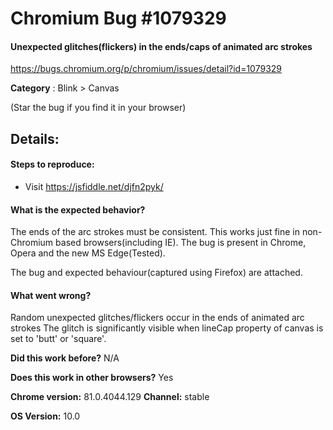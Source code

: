 # Chromium Bug #1079329

#### Unexpected glitches(flickers) in the ends/caps of animated arc strokes

https://bugs.chromium.org/p/chromium/issues/detail?id=1079329

**Category** : Blink > Canvas

(Star the bug if you find it in your browser)

## Details:
#### Steps to reproduce:
* Visit https://jsfiddle.net/djfn2pyk/
#### What is the expected behavior?
The ends of the arc strokes must be consistent. 
This works just fine in non-Chromium based browsers(including IE). The bug is present in Chrome, Opera and the new MS Edge(Tested).

The bug and expected behaviour(captured using Firefox) are attached.

#### What went wrong?
Random unexpected glitches/flickers occur in the ends of animated arc strokes
The glitch is significantly visible when lineCap property of canvas is set to 'butt' or 'square'.

**Did this work before?** N/A 

**Does this work in other browsers?** Yes

**Chrome version:** 81.0.4044.129  **Channel:** stable

**OS Version:** 10.0